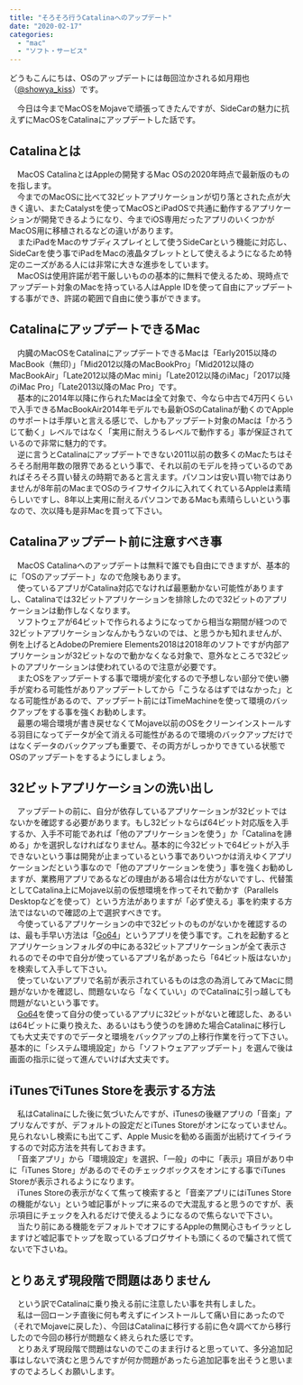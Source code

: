 ```yaml
---
title: "そろそろ行うCatalinaへのアップデート"
date: "2020-02-17"
categories: 
  - "mac"
  - "ソフト・サービス"
---
```


どうもこんにちは、OSのアップデートには毎回泣かされる如月翔也（[@showya\_kiss](http://twitter.com/showya_kiss)）です。  
  
　今日は今までMacOSをMojaveで頑張ってきたんですが、SideCarの魅力に抗えずにMacOSをCatalinaにアップデートした話です。  

## Catalinaとは

　MacOS CatalinaとはAppleの開発するMac OSの2020年時点で最新版のものを指します。  
　今までのMacOSに比べて32ビットアプリケーションが切り落とされた点が大きく違い、またCatalystを使ってMacOSとiPadOSで共通に動作するアプリケーションが開発できるようになり、今までiOS専用だったアプリのいくつかがMacOS用に移植されるなどの違いがあります。  
　またiPadをMacのサブディスプレイとして使うSideCarという機能に対応し、SideCarを使う事でiPadをMacの液晶タブレットとして使えるようになるため特定のニーズがある人には非常に大きな進歩をしています。  
　MacOSは使用許諾が若干厳しいものの基本的に無料で使えるため、現時点でアップデート対象のMacを持っている人はApple IDを使って自由にアップデートする事ができ、許諾の範囲で自由に使う事ができます。  

## CatalinaにアップデートできるMac

　内臓のMacOSをCatalinaにアップデートできるMacは「Early2015以降のMacBook（無印）」「Mid2012以降のMacBookPro」「Mid2012以降のMacBookAir」「Late2012以降のMac mini」「Late2012以降のiMac」「2017以降のiMac Pro」「Late2013以降のMac Pro」です。  
　基本的に2014年以降に作られたMacは全て対象で、今なら中古で4万円くらいで入手できるMacBookAir2014年モデルでも最新OSのCatalinaが動くのでAppleのサポートは手厚いと言える感じで、しかもアップデート対象のMacは「かろうじて動く」レベルではなく「実用に耐えうるレベルで動作する」事が保証されているので非常に魅力的です。  
　逆に言うとCatalinaにアップデートできない2011以前の数多くのMacたちはそろそろ耐用年数の限界であるという事で、それ以前のモデルを持っているのであればそろそろ買い替えの時期であると言えます。パソコンは安い買い物ではありませんが8年前のMacまでOSのライフサイクルに入れてくれているAppleは素晴らしいですし、8年以上実用に耐えるパソコンであるMacも素晴らしいという事なので、次以降も是非Macを買って下さい。  

## Catalinaアップデート前に注意すべき事

　MacOS Catalinaへのアップデートは無料で誰でも自由にできますが、基本的に「OSのアップデート」なので危険もあります。  
　使っているアプリがCatalina対応でなければ最悪動かない可能性がありますし、Catalinaでは32ビットアプリケーションを排除したので32ビットのアプリケーションは動作しなくなります。  
　ソフトウェアが64ビットで作られるようになってから相当な期間が経つので32ビットアプリケーションなんかもうないのでは、と思うかも知れませんが、例を上げるとAdobeのPremiere Elements2018は2018年のソフトですが内部アプリケーションが32ビットなので動かなくなる対象で、意外なところで32ビットのアプリケーションは使われているので注意が必要です。  
　またOSをアップデートする事で環境が変化するので予想しない部分で使い勝手が変わる可能性がありアップデートしてから「こうなるはずではなかった」となる可能性があるので、アップデート前にはTimeMachineを使って環境のバックアップをする事を強くお勧めします。  
　最悪の場合環境が書き戻せなくてMojave以前のOSをクリーンインストールする羽目になってデータが全て消える可能性があるので環境のバックアップだけではなくデータのバックアップも重要で、その両方がしっかりできている状態でOSのアップデートをするようにしましょう。  

## 32ビットアプリケーションの洗い出し

　アップデートの前に、自分が依存しているアプリケーションが32ビットではないかを確認する必要があります。もし32ビットならば64ビット対応版を入手するか、入手不可能であれば「他のアプリケーションを使う」か「Catalinaを諦める」かを選択しなければなりません。基本的に今32ビットで64ビットが入手できないという事は開発が止まっているという事でありいつかは消えゆくアプリケーションだという事なので「他のアプリケーションを使う」事を強くお勧めしますが、業務用アプリであるなどの理由がある場合は仕方がないですし、代替策としてCatalina上にMojave以前の仮想環境を作ってそれで動かす（Parallels Desktopなどを使って）という方法がありますが「必ず使える」事を約束する方法ではないので確認の上で選択すべきです。  
　今使っているアプリケーションの中で32ビットのものがないかを確認するのは、最も手早い方法は「[Go64](https://www.stclairsoft.com/Go64/)」というアプリを使う事です。これを起動するとアプリケーションフォルダの中にある32ビットアプリケーションが全て表示されるのでその中で自分が使っているアプリ名があったら「64ビット版はないか」を検索して入手して下さい。  
　使っていないアプリで名前が表示されているものは念の為消してみてMacに問題がないかを確認し、問題ないなら「なくていい」のでCatalinaに引っ越しても問題がないという事です。  
　[Go64](https://www.stclairsoft.com/Go64/)を使って自分の使っているアプリに32ビットがないと確認した、あるいは64ビットに乗り換えた、あるいはもう使うのを諦めた場合Catalinaに移行しても大丈夫ですのでデータと環境をバックアップの上移行作業を行って下さい。基本的に「システム環境設定」から「ソフトウェアアップデート」を選んで後は画面の指示に従って進んでいけば大丈夫です。  

## iTunesでiTunes Storeを表示する方法

　私はCatalinaにした後に気づいたんですが、iTunesの後継アプリの「音楽」アプリなんですが、デフォルトの設定だとiTunes Storeがオンになっていません。見られないし検索にも出てこず、Apple Musicを勧める画面が出続けてイライラするので対応方法を共有しておきます。  
　「音楽アプリ」から「環境設定」を選択、「一般」の中に「表示」項目があり中に「iTunes Store」があるのでそのチェックボックスをオンにする事でiTunes Storeが表示されるようになります。  
　iTunes Storeの表示がなくて焦って検索すると「音楽アプリにはiTunes Storeの機能がない」という嘘記事がトップに来るので大混乱すると思うのですが、表示項目にチェックを入れるだけで使えるようになるので焦らないで下さい。  
　当たり前にある機能をデフォルトでオフにするAppleの無関心さもイラッとしますけど嘘記事でトップを取っているブログサイトも頭にくるので騙されて慌てないで下さいね。  

## とりあえず現段階で問題はありません

　という訳でCatalinaに乗り換える前に注意したい事を共有しました。  
　私は一回ローンチ直後に何も考えずにインストールして痛い目にあったので（それでMojaveに戻した）、今回はCatalinaに移行する前に色々調べてから移行したので今回の移行が問題なく終えられた感じです。  
　とりあえず現段階で問題はないのでこのまま行けると思っていて、多分追加記事はしないで済むと思うんですが何か問題があったら追加記事を出そうと思いますのでよろしくお願いします。
